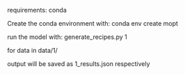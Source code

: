 requirements: conda

Create the conda environment with:
conda env create mopt

run the model with:
generate_recipes.py 1

for data in data/1/

output will be saved as 1_results.json respectively
